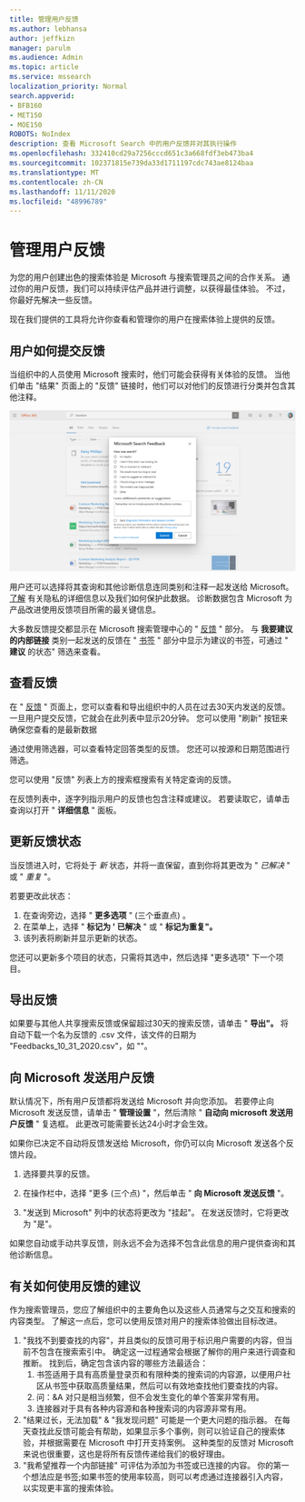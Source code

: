 ```yaml
---
title: 管理用户反馈
ms.author: lebhansa
author: jeffkizn
manager: parulm
ms.audience: Admin
ms.topic: article
ms.service: mssearch
localization_priority: Normal
search.appverid:
- BFB160
- MET150
- MOE150
ROBOTS: NoIndex
description: 查看 Microsoft Search 中的用户反馈并对其执行操作
ms.openlocfilehash: 332410cd29a7256cccd651c3a668fdf3eb473ba4
ms.sourcegitcommit: 102371815e739da33d1711197cdc743ae8124baa
ms.translationtype: MT
ms.contentlocale: zh-CN
ms.lasthandoff: 11/11/2020
ms.locfileid: "48996789"
---
```

# <a name="managing-user-feedback"></a>管理用户反馈

为您的用户创建出色的搜索体验是 Microsoft 与搜索管理员之间的合作关系。 通过你的用户反馈，我们可以持续评估产品并进行调整，以获得最佳体验。 不过，你最好先解决一些反馈。

现在我们提供的工具将允许你查看和管理你的用户在搜索体验上提供的反馈。

## <a name="how-users-submit-feedback"></a>用户如何提交反馈

当组织中的人员使用 Microsoft 搜索时，他们可能会获得有关体验的反馈。 当他们单击 "结果" 页面上的 "反馈" 链接时，他们可以对他们的反馈进行分类并包含其他注释。

![全局反馈表单](media/feedback/feedback-global-dialog.png)

用户还可以选择将其查询和其他诊断信息连同类别和注释一起发送给 Microsoft。 [了解](https://privacy.microsoft.com/en-US/privacystatement) 有关隐私的详细信息以及我们如何保护此数据。 诊断数据包含 Microsoft 为产品改进使用反馈项目所需的最关键信息。

大多数反馈提交都显示在 Microsoft 搜索管理中心的 " [反馈](https://admin.microsoft.com/Adminportal/Home#/MicrosoftSearch/feedback) " 部分。 与 **我要建议的内部链接** 类别一起发送的反馈在 " [书签](https://admin-ignite.microsoft.com/Adminportal/Home#/MicrosoftSearch/bookmarks) " 部分中显示为建议的书签，可通过 " **建议** 的状态" 筛选来查看。

## <a name="review-feedback"></a>查看反馈

在 " [反馈](https://admin.microsoft.com/Adminportal/Home#/MicrosoftSearch/feedback) " 页面上，您可以查看和导出组织中的人员在过去30天内发送的反馈。 一旦用户提交反馈，它就会在此列表中显示20分钟。 您可以使用 "刷新" 按钮来确保您查看的是最新数据

通过使用筛选器，可以查看特定回答类型的反馈。 您还可以按源和日期范围进行筛选。

您可以使用 "反馈" 列表上方的搜索框搜索有关特定查询的反馈。

在反馈列表中，逐字列指示用户的反馈也包含注释或建议。 若要读取它，请单击查询以打开 " **详细信息** " 面板。

## <a name="update-feedback-state"></a>更新反馈状态

当反馈进入时，它将处于 *新* 状态，并将一直保留，直到你将其更改为 " *已解决* " 或 " *重复* "。

若要更改此状态：

1. 在查询旁边，选择 " **更多选项** " (三个垂直点) 。
1. 在菜单上，选择 " **标记为 ' 已解决** " 或 " **标记为重复"。**
1. 该列表将刷新并显示更新的状态。

您还可以更新多个项目的状态，只需将其选中，然后选择 "更多选项" 下一个项目。

## <a name="export-feedback"></a>导出反馈

如果要与其他人共享搜索反馈或保留超过30天的搜索反馈，请单击 " **导出"。** 将自动下载一个名为反馈的 .csv 文件，该文件的日期为 "Feedbacks_10_31_2020.csv"，如 ""。

## <a name="send-user-feedback-to-microsoft"></a>向 Microsoft 发送用户反馈

默认情况下，所有用户反馈都将发送给 Microsoft 并向您添加。 若要停止向 Microsoft 发送反馈，请单击 " **管理设置** "，然后清除 " **自动向 microsoft 发送用户反馈** " 复选框。 此更改可能需要长达24小时才会生效。

如果你已决定不自动将反馈发送给 Microsoft，你仍可以向 Microsoft 发送各个反馈片段。

1. 选择要共享的反馈。
1. 在操作栏中，选择 "更多 (三个点) "，然后单击 " **向 Microsoft 发送反馈** "。

1. "发送到 Microsoft" 列中的状态将更改为 "挂起"。 在发送反馈时，它将更改为 "是"。

如果您自动或手动共享反馈，则永远不会为选择不包含此信息的用户提供查询和其他诊断信息。

## <a name="suggestions-on-how-to-use-feedback"></a>有关如何使用反馈的建议

作为搜索管理员，您应了解组织中的主要角色以及这些人员通常与之交互和搜索的内容类型。 了解这一点后，您可以使用反馈对用户的搜索体验做出目标改进。

1. "我找不到要查找的内容"，并且类似的反馈可用于标识用户需要的内容，但当前不包含在搜索索引中。 确定这一过程通常会根据了解你的用户来进行调查和推断。 找到后，确定包含该内容的哪些方法最适合：
    1. 书签适用于具有高质量登录页和有限种类的搜索词的内容源，以便用户社区从书签中获取高质量结果，然后可以有效地查找他们要查找的内容。
    1. 问：&A 对只是相当频繁，但不会发生变化的单个答案非常有用。
    1. 连接器对于具有各种内容源和各种搜索词的内容源非常有用。
1. "结果过长，无法加载" & "我发现问题" 可能是一个更大问题的指示器。 在每天查找此反馈可能会有帮助，如果显示多个事例，则可以验证自己的搜索体验，并根据需要在 Microsoft 中打开支持案例。 这种类型的反馈对 Microsoft 来说也很重要，这也是将所有反馈传递给我们的极好理由。
1. "我希望推荐一个内部链接" 可评估为添加为书签或已连接的内容。 你的第一个想法应是书签;如果书签的使用率较高，则可以考虑通过连接器引入内容，以实现更丰富的搜索体验。
